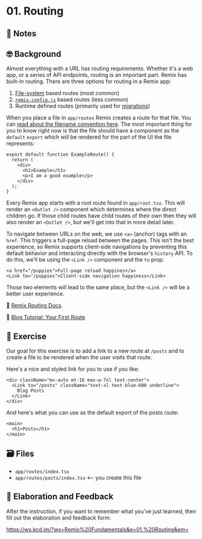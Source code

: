 # 01. Routing

## 📝 Notes

## 🤓 Background

Almost everything with a URL has routing requirements. Whether it's a web app,
or a series of API endpoints, routing is an important part. Remix has built-in
routing. There are three options for routing in a Remix app:

1. [File-system](https://remix.run/docs/en/1.15.0/file-conventions/routes-files)
   based routes (most common)
2. [`remix.config.js`](https://remix.run/docs/en/1.15.0/file-conventions/remix-config#routes)
   based routes (less common)
3. Runtime defined routes (primarily used for
   [migrations](https://remix.run/docs/en/1.15.0/guides/migrating-react-router-app))

When you place a file in `app/routes` Remix creates a route for that file. You
can
[read about the filename convention here](https://remix.run/docs/en/1.15.0/file-conventions/routes-files).
The most important thing for you to know right now is that the file should have
a component as the `default` `export` which will be rendered for the part of the
UI the file represents:

```tsx filename=app/routes/example.tsx
export default function ExampleRoute() {
  return (
    <div>
      <h1>Example</h1>
      <p>I am a good example</p>
    </div>
  );
}
```

Every Remix app starts with a root route found in `app/root.tsx`. This will
render an `<Outlet />` component which determines where the direct children go.
If those child routes have child routes of their own then they will also render
an `<Outlet />`, but we'll get into that in more detail later.

To navigate between URLs on the web, we use `<a>` (anchor) tags with an `href`.
This triggers a full-page reload between the pages. This isn't the best
experience, so Remix supports client-side navigations by preventing this default
behavior and interacting directly with the browser's `history` API. To do this,
we'll be using the `<Link />` component and the `to` prop:

```tsx
<a href="/puppies">Full-page reload happines</a>
<Link to="/puppies">Client-side navigation happiness</Link>
```

Those two elements will lead to the same place, but the `<Link />` will be a
better user experience.

📜 [Remix Routing Docs](https://remix.run/docs/en/1.15.0/guides/routing).

📜
[Blog Tutorial: Your First Route](https://remix.run/docs/en/1.15.0/tutorials/blog#your-first-route)

## 💪 Exercise

Our goal for this exercise is to add a link to a new route at `/posts` and to
create a file to be rendered when the user visits that route.

Here's a nice and styled link for you to use if you like:

```tsx
<div className="mx-auto mt-16 max-w-7xl text-center">
  <Link to="/posts" className="text-xl text-blue-600 underline">
    Blog Posts
  </Link>
</div>
```

And here's what you can use as the default export of the posts route:

```tsx
<main>
  <h1>Posts</h1>
</main>
```

## 🗃 Files

- `app/routes/index.tsx`
- `app/routes/posts/index.tsx` <-- you create this file

## 🦉 Elaboration and Feedback

After the instruction, if you want to remember what you've just learned, then
fill out the elaboration and feedback form:

https://ws.kcd.im/?ws=Remix%20Fundamentals&e=01.%20Routing&em=
